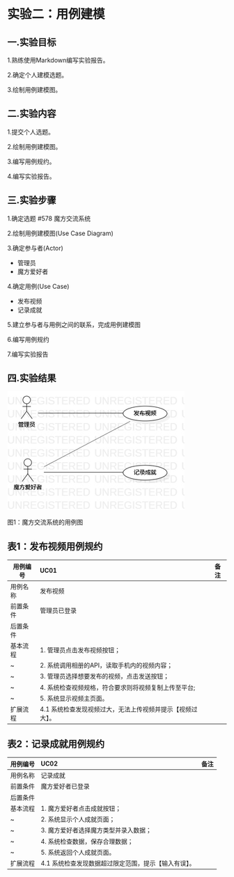 # 实验二：用例建模


## 一.实验目标
1.熟练使用Markdown编写实验报告。

2.确定个人建模选题。

3.绘制用例建模图。


## 二.实验内容
1.提交个人选题。

2.绘制用例建模图。

3.编写用例规约。

4.编写实验报告。


## 三.实验步骤
1.确定选题 #578 魔方交流系统

2.绘制用例建模图(Use Case Diagram)

3.确定参与者(Actor)
- 管理员
- 魔方爱好者

4.确定用例(Use Case)
- 发布视频
- 记录成就

5.建立参与者与用例之间的联系，完成用例建模图

6.编写用例规约

7.编写实验报告

## 四.实验结果

![用例图](./model2.jpg)

图1：魔方交流系统的用例图

## 表1：发布视频用例规约  

 用例编号  | UC01 | 备注  
-|:-|-  
用例名称  | 发布视频  |   
前置条件  |  管理员已登录   |   
后置条件  |    |    
基本流程  | 1. 管理员点击发布视频按钮；  |    
~| 2. 系统调用相册的API，读取手机内的视频内容；  |   
~| 3. 管理员选择想要发布的视频，点击发送按钮；  |   
~| 4. 系统检查视频规格，符合要求则将视频复制上传至平台;  |   
~| 5. 系统显示视频主页面。  |
扩展流程  | 4.1 系统检查发现视频过大，无法上传视频并提示【视频过大】。  |   

## 表2：记录成就用例规约  

 用例编号  | UC02 | 备注  
-|:-|-  
用例名称  | 记录成就  |   
前置条件  |  魔方爱好者已登录   |  
后置条件  |    |    
基本流程  | 1. 魔方爱好者点击成就按钮；  |   
~| 2. 系统显示个人成就页面；  |  
~| 3. 魔方爱好者选择魔方类型并录入数据；  |   
~| 4. 系统检查数据，保存合理数据；  |
~| 5. 系统返回个人成就页面。  |
扩展流程  | 4.1 系统检查发现数据超过限定范围，提示【输入有误】。  |    
